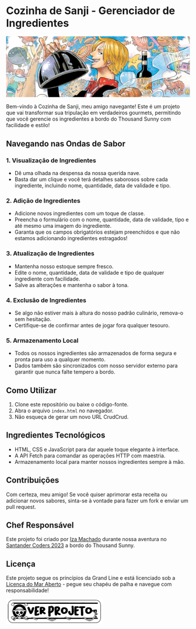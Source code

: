 # Cozinha de Sanji - Gerenciador de Ingredientes

![*capa do livro One Piece: Pirate Recipes](https://github.com/machadinhacega/Geladeira-do-Sanji/blob/main/img-github/sanji-presentation.png?raw=true)


Bem-vindo à Cozinha de Sanji, meu amigo navegante! Este é um projeto que vai transformar sua tripulação em verdadeiros gourmets, permitindo que você gerencie os ingredientes a bordo do Thousand Sunny com facilidade e estilo!

## Navegando nas Ondas de Sabor

### 1. Visualização de Ingredientes

- Dê uma olhada na despensa da nossa querida nave.
- Basta dar um clique e você terá detalhes saborosos sobre cada ingrediente, incluindo nome, quantidade, data de validade e tipo.

### 2. Adição de Ingredientes

- Adicione novos ingredientes com um toque de classe.
- Preencha o formulário com o nome, quantidade, data de validade, tipo e até mesmo uma imagem do ingrediente.
- Garanta que os campos obrigatórios estejam preenchidos e que não estamos adicionando ingredientes estragados!

### 3. Atualização de Ingredientes

- Mantenha nosso estoque sempre fresco.
- Edite o nome, quantidade, data de validade e tipo de qualquer ingrediente com facilidade.
- Salve as alterações e mantenha o sabor à tona.

### 4. Exclusão de Ingredientes

- Se algo não estiver mais à altura do nosso padrão culinário, remova-o sem hesitação.
- Certifique-se de confirmar antes de jogar fora qualquer tesouro.

### 5. Armazenamento Local

- Todos os nossos ingredientes são armazenados de forma segura e pronta para uso a qualquer momento.
- Dados também são sincronizados com nosso servidor externo para garantir que nunca falte tempero a bordo.

## Como Utilizar

1. Clone este repositório ou baixe o código-fonte.
2. Abra o arquivo `index.html` no navegador.
3. Não esqueça de gerar um novo URL CrudCrud.

## Ingredientes Tecnológicos

- HTML, CSS e JavaScript para dar aquele toque elegante à interface.
- A API Fetch para comandar as operações HTTP com maestria.
- Armazenamento local para manter nossos ingredientes sempre à mão.

## Contribuições

Com certeza, meu amigo! Se você quiser aprimorar esta receita ou adicionar novos sabores, sinta-se à vontade para fazer um fork e enviar um pull request.

## Chef Responsável

Este projeto foi criado por [Iza Machado](https://github.com/machadinhacega) durante nossa aventura no [Santander Coders 2023](https://github.com/machadinhacega/Santander_Coders_2023_Front-End) a bordo do Thousand Sunny. 

## Licença

Este projeto segue os princípios da Grand Line e está licenciado sob a [Licença do Mar Aberto](LICENSE) - pegue seu chapéu de palha e navegue com responsabilidade!



[<img src='https://github.com/machadinhacega/Geladeira-do-Sanji/blob/main/img-github/verProjeto.png?raw=true' alt='botao ver projeto' height='70'>](https://principal-crud-completaco-izamachado.1003-santander-coders.repl.co) 

<!-- https://machadinhacega.github.io/Geladeira-do-Sanji/
